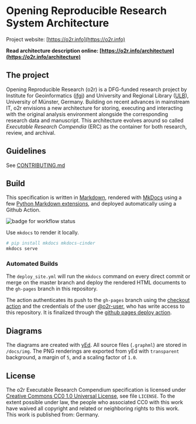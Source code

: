 # Opening Reproducible Research System Architecture

Project website: [https://o2r.info](https://o2r.info)

**Read architecture description online: [https://o2r.info/architecture](https://o2r.info/architecture)**

## The project

Opening Reproducible Research (o2r) is a DFG-funded research project by Institute for Geoinformatics ([ifgi](http://www.uni-muenster.de/Geoinformatics/en/)) and University and Regional Library ([ULB](http://www.ulb.uni-muenster.de/)), University of Münster, Germany. Building on recent advances in mainstream IT, o2r envisions a new architecture for storing, executing and interacting with the original analysis environment alongside the corresponding research data and manuscript. This architecture evolves around so called _Executable Research Compendia_ (ERC) as the container for both research, review, and archival.

## Guidelines

See [CONTRIBUTING.md](CONTRIBUTING.md)

## Build

This specification is written in [Markdown](https://daringfireball.net/projects/markdown/), rendered with [MkDocs](http://www.mkdocs.org/) using a few [Python Markdown extensions](https://pythonhosted.org/Markdown/extensions/index.html), and deployed automatically using a Github Action.

![badge for workflow status](https://github.com/o2r-project/architecture/actions/workflows/generate_pdf.yml/badge.svg)

Use `mkdocs` to render it locally.

```bash
# pip install mkdocs mkdocs-cinder
mkdocs serve
```

### Automated Builds
The `deploy_site.yml` will run the `mkdocs` command on every direct commit or merge on the master branch and deploy the rendered HTML documents to the `gh-pages` branch in this repository.

The action authenticates its push to the `gh-pages` branch using the [checkout action](https://github.com/actions/checkout) and the credentials of the user [@o2r-user](https://github.com/o2r-user), who has write access to this repository. It is finalized through the [github pages deploy action](https://github.com/marketplace/actions/deploy-to-github-pages).

## Diagrams

The diagrams are created with [yEd](https://www.yworks.com/products/yed).
All source files (`.graphml`) are stored in `/docs/img`.
The PNG renderings are exported from yEd with `transparent` background, a margin of `5`, and a scaling factor of `1.0`.

## License

The o2r Executable Research Compendium specification is licensed under [Creative Commons CC0 1.0 Universal License](https://creativecommons.org/publicdomain/zero/1.0/), see file `LICENSE`.
To the extent possible under law, the people who associated CC0 with this work have waived all copyright and related or neighboring rights to this work.
This work is published from: Germany.
